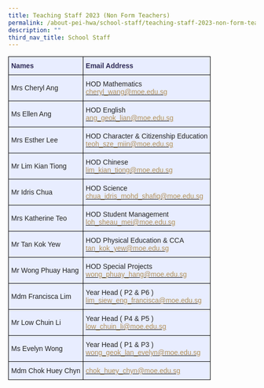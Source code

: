 ```yaml
---
title: Teaching Staff 2023 (Non Form Teachers)
permalink: /about-pei-hwa/school-staff/teaching-staff-2023-non-form-teachers/
description: ""
third_nav_title: School Staff
---
```


<style type="text/css">
.tg  {border-collapse:collapse;border-spacing:0;}
.tg td{border-color:black;border-style:solid;border-width:1px;font-family:Arial, sans-serif;font-size:14px;
  overflow:hidden;padding:10px 5px;word-break:normal;}
.tg th{border-color:black;border-style:solid;border-width:1px;font-family:Arial, sans-serif;font-size:14px;
  font-weight:normal;overflow:hidden;padding:10px 5px;word-break:normal;}
.tg .tg-pumu{background-color:#e8edff;color:#2E2A56;font-weight:bold;text-align:left;vertical-align:top}
.tg .tg-02ww{background-color:#e8edff;color:#222;text-align:left;vertical-align:middle}
.tg .tg-3dls{background-color:#e8edff;color:#222;text-align:left;vertical-align:top}
</style>
<table class="tg">
<thead>
  <tr>
    <th class="tg-pumu">Names</th>
    <th class="tg-pumu">Email Address</th>
  </tr>
</thead>
<tbody>
  <tr>
    <td class="tg-02ww"><span style="color:#222">Mrs Cheryl Ang</span></td>
    <td class="tg-02ww"><span style="color:#222">HOD Mathematics </span><br><a href="mailto:cheryl_wang@moe.edu.sg" target="_blank" rel="noopener noreferrer"><span style="text-decoration:none;color:#B29059">cheryl_wang@moe.edu.sg</span></a><br></td>
  </tr>
  <tr>
    <td class="tg-02ww"><span style="color:#222">Ms Ellen Ang</span></td>
    <td class="tg-02ww"><span style="color:#222">HOD English</span><br><a href="mailto:ang_geok_lian@moe.edu.sg" target="_blank" rel="noopener noreferrer"><span style="text-decoration:none;color:#B29059">ang_geok_lian@moe.edu.sg</span></a></td>
  </tr>
  <tr>
    <td class="tg-02ww"><span style="color:#222">Mrs Esther Lee</span></td>
    <td class="tg-02ww"><span style="color:#222">HOD Character &amp; Citizenship Education</span><br><a href="mailto:teoh_sze_miin@moe.edu.sg" target="_blank" rel="noopener noreferrer"><span style="text-decoration:none;color:#B29059">teoh_sze_miin@moe.edu.sg</span></a></td>
  </tr>
  <tr>
    <td class="tg-02ww"><span style="color:#222">Mr Lim Kian Tiong</span></td>
    <td class="tg-02ww"><span style="color:#222">HOD Chinese</span><br><a href="mailto:lim_kian_tiong@moe.edu.sg" target="_blank" rel="noopener noreferrer"><span style="text-decoration:none;color:#B29059">lim_kian_tiong@moe.edu.sg</span></a></td>
  </tr>
  <tr>
    <td class="tg-02ww"><span style="color:#222"> Mr Idris Chua</span></td>
    <td class="tg-02ww"><span style="color:#222"> HOD Science</span><br><a href="mailto:chua_idris_mohd_shafiq@moe.edu.sg" target="_blank" rel="noopener noreferrer"><span style="text-decoration:none;color:#B29059">chua_idris_mohd_shafiq@moe.edu.sg</span></a></td>
  </tr>
  <tr>
    <td class="tg-02ww"><span style="color:#222">Mrs Katherine Teo</span></td>
    <td class="tg-02ww"><span style="color:#222">HOD Student Management</span><br><a href="mailto:loh_sheau_mei@moe.edu.sg" target="_blank" rel="noopener noreferrer"><span style="text-decoration:none;color:#B29059">loh_sheau_mei@moe.edu.sg</span></a><br></td>
  </tr>
  <tr>
    <td class="tg-02ww"><span style="color:#222"> Mr Tan Kok Yew</span></td>
    <td class="tg-02ww"><span style="color:#222"> HOD Physical Education &amp; CCA</span><br><a href="mailto:tan_kok_yew@moe.edu.sg" target="_blank" rel="noopener noreferrer"><span style="text-decoration:none;color:#B29059">tan_kok_yew@moe.edu.sg</span></a></td>
  </tr>
  <tr>
    <td class="tg-02ww"><span style="color:#222"> Mr Wong Phuay Hang</span></td>
    <td class="tg-02ww"><span style="color:#222"> HOD Special Projects</span><br><a href="mailto:wong_phuay_hang@moe.edu.sg" target="_blank" rel="noopener noreferrer"><span style="text-decoration:none;color:#B29059">wong_phuay_hang@moe.edu.sg</span></a></td>
  </tr>
  <tr>
    <td class="tg-02ww"><span style="color:#222">Mdm Francisca Lim</span></td>
    <td class="tg-02ww"><span style="color:#222">Year Head ( P2 &amp; P6 )</span><br><a href="mailto:lim_siew_eng_francisca@moe.edu.sg" target="_blank" rel="noopener noreferrer"><span style="text-decoration:none;color:#B29059">lim_siew_eng_francisca@moe.edu.sg</span></a></td>
  </tr>
  <tr>
    <td class="tg-02ww"><span style="color:#222">Mr Low Chuin Li</span></td>
    <td class="tg-02ww"><span style="color:#222">Year Head ( P4 &amp; P5 )</span><br><a href="mailto:low_chuin_li@moe.edu.sg" target="_blank" rel="noopener noreferrer"><span style="text-decoration:none;color:#B29059">low_chuin_li@moe.edu.sg</span></a></td>
  </tr>
  <tr>
    <td class="tg-02ww"><span style="color:#222"> Ms Evelyn Wong</span></td>
    <td class="tg-02ww"><span style="color:#222">Year Head ( P1 &amp; P3 )</span><br><a href="mailto:wong_geok_lan_evelyn@moe.edu.sg" target="_blank" rel="noopener noreferrer"><span style="text-decoration:none;color:#B29059">wong_geok_lan_evelyn@moe.edu.sg</span></a></td>
  </tr>
  <tr>
    <td class="tg-02ww"><span style="color:#222">Mdm Chok Huey Chyn</span></td>
    <td class="tg-3dls"><a href="mailto:chok_huey_chyn@moe.edu.sg" target="_blank" rel="noopener noreferrer"><span style="text-decoration:none;color:#B29059">chok_huey_chyn@moe.edu.sg</span></a></td>
  </tr>
</tbody>
</table>
